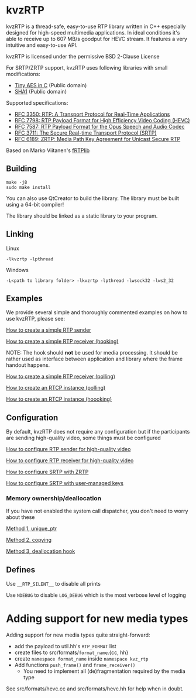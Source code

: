 # kvzRTP

kvzRTP is a thread-safe, easy-to-use RTP library written in C++ especially designed for high-speed multimedia applications. In ideal conditions it's able to receive up to 607 MB/s goodput for HEVC stream. It features a very intuitive and easy-to-use API.

kvzRTP is licensed under the permissive BSD 2-Clause License

For SRTP/ZRTP support, kvzRTP uses following libraries with small modifications:
   * [Tiny AES in C](https://github.com/kokke/tiny-AES-c) (Public domain)
   * [SHA1](https://github.com/983/SHA1) (Public domain)

Supported specifications:
   * [RFC 3350: RTP: A Transport Protocol for Real-Time Applications](https://tools.ietf.org/html/rfc3550)
   * [RFC 7798: RTP Payload Format for High Efficiency Video Coding (HEVC)](https://tools.ietf.org/html/rfc7798)
   * [RFC 7587: RTP Payload Format for the Opus Speech and Audio Codec](https://tools.ietf.org/html/rfc7587)
   * [RFC 3711: The Secure Real-time Transport Protocol (SRTP)](https://tools.ietf.org/html/rfc3711)
   * [RFC 6189: ZRTP: Media Path Key Agreement for Unicast Secure RTP](https://tools.ietf.org/html/rfc6189)

Based on Marko Viitanen's [fRTPlib](https://github.com/fador/fRTPlib)

## Building

```
make -j8
sudo make install
```

You can also use QtCreator to build the library. The library must be built using a 64-bit compiler!

The library should be linked as a static library to your program.

## Linking

Linux

`-lkvzrtp -lpthread`

Windows

`-L<path to library folder> -lkvzrtp -lpthread -lwsock32 -lws2_32`

## Examples

We provide several simple and thoroughly commented examples on how to use kvzRTP, please see:

[How to create a simple RTP sender](examples/simple/rtp/sending.cc)

[How to create a simple RTP receiver (hooking)](examples/simple/rtp/receiving_hook.cc)

NOTE: The hook should **not** be used for media processing. It should be rather used as interface between application and library where the frame handout happens.

[How to create a simple RTP receiver (polling)](examples/simple/rtp/receiving_poll.cc)

[How to create an RTCP instance (polling)](examples/simple/rtcp/rtcp_poll.cc)

[How to create an RTCP instance (hoooking)](examples/simple/rtcp/rtcp_hook.cc)

## Configuration

By default, kvzRTP does not require any configuration but if the participants are sending high-quality video, some things must be configured

[How to configure RTP sender for high-quality video](examples/simple/rtp/send_hq.cc)

[How to configure RTP receiver for high-quality video](examples/simple/rtp/recv_hq.cc)

[How to configure SRTP with ZRTP](examples/simple/rtp/srtp_zrtp.cc)

[How to configure SRTP with user-managed keys](examples/simple/rtp/srtp_user.cc)

### Memory ownership/deallocation

If you have not enabled the system call dispatcher, you don't need to worry about these

[Method 1, unique_ptr](examples/simple/rtp/deallocation_1.cc)

[Method 2, copying](examples/simple/rtp/deallocation_2.cc)

[Method 3, deallocation hook](examples/simple/rtp/deallocation_3.cc)

## Defines

Use `__RTP_SILENT__` to disable all prints

Use `NDEBUG` to disable `LOG_DEBUG` which is the most verbose level of logging

# Adding support for new media types

Adding support for new media types quite straight-forward:
* add the payload to util.hh's `RTP_FORMAT` list
* create files to src/formats/`format_name`.{cc, hh}
* create `namespace format_name` inside `namespace kvz_rtp`
* Add functions `push_frame()` and `frame_receiver()`
   * You need to implement all (de)fragmentation required by the media type

See src/formats/hevc.cc and src/formats/hevc.hh for help when in doubt.
